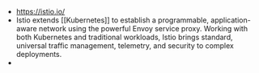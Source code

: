 - https://istio.io/
- Istio extends [[Kubernetes]] to establish a programmable, application-aware network using the powerful Envoy service proxy. Working with both Kubernetes and traditional workloads, Istio brings standard, universal traffic management, telemetry, and security to complex deployments.
-